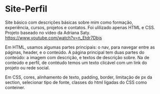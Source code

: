 # Site-Perfil
Site básico com descrições básicas sobre mim como formação, experiência, cursos, projetos e contatos.
Foi ulilizado apenas HTML e CSS.
Projeto baseado no vídeo da Adriana Saty.
https://www.youtube.com/watch?v=n_Etdr7Dbjs

Em HTML, usamos algumas partes principais: o nav, para navegar entre as páginas, header, e o conteúdo.
A página principal tem duas partes do conteúdo: a imagem com descrição, e textos de descrição sobre.
Na de conteúdo e perfil, de contéudo temos um texto clicável com um link do projeto ou rede social.

Em CSS, cores, alinhamento de texto, padding, border, limitação de px da section, selecionar tipo de fonte, classes do html ligadas do CSS como conteiner.

